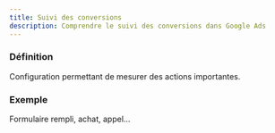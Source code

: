 ```yaml
---
title: Suivi des conversions
description: Comprendre le suivi des conversions dans Google Ads
---
```


### Définition
Configuration permettant de mesurer des actions importantes.

### Exemple
Formulaire rempli, achat, appel…